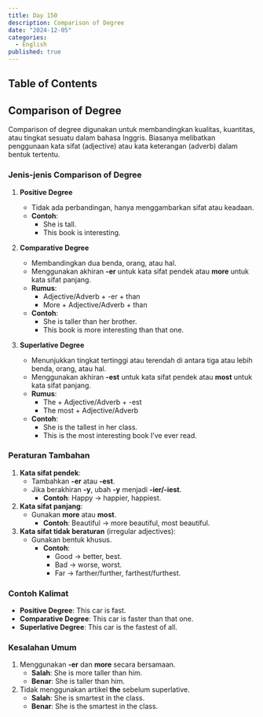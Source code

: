 ```yaml
---
title: Day 150
description: Comparison of Degree
date: "2024-12-05"
categories:
  - English
published: true
---
```


## Table of Contents

## Comparison of Degree

Comparison of degree digunakan untuk membandingkan kualitas, kuantitas, atau tingkat sesuatu dalam bahasa Inggris. Biasanya melibatkan penggunaan kata sifat (adjective) atau kata keterangan (adverb) dalam bentuk tertentu.

### Jenis-jenis Comparison of Degree

1. **Positive Degree**

   - Tidak ada perbandingan, hanya menggambarkan sifat atau keadaan.
   - **Contoh**:
     - She is tall.
     - This book is interesting.

2. **Comparative Degree**

   - Membandingkan dua benda, orang, atau hal.
   - Menggunakan akhiran **-er** untuk kata sifat pendek atau **more** untuk kata sifat panjang.
   - **Rumus**:
     - Adjective/Adverb + -er + than
     - More + Adjective/Adverb + than
   - **Contoh**:
     - She is taller than her brother.
     - This book is more interesting than that one.

3. **Superlative Degree**
   - Menunjukkan tingkat tertinggi atau terendah di antara tiga atau lebih benda, orang, atau hal.
   - Menggunakan akhiran **-est** untuk kata sifat pendek atau **most** untuk kata sifat panjang.
   - **Rumus**:
     - The + Adjective/Adverb + -est
     - The most + Adjective/Adverb
   - **Contoh**:
     - She is the tallest in her class.
     - This is the most interesting book I’ve ever read.

### Peraturan Tambahan

1. **Kata sifat pendek**:
   - Tambahkan **-er** atau **-est**.
   - Jika berakhiran **-y**, ubah **-y** menjadi **-ier/-iest**.
     - **Contoh**: Happy → happier, happiest.
2. **Kata sifat panjang**:
   - Gunakan **more** atau **most**.
     - **Contoh**: Beautiful → more beautiful, most beautiful.
3. **Kata sifat tidak beraturan** (irregular adjectives):
   - Gunakan bentuk khusus.
     - **Contoh**:
       - Good → better, best.
       - Bad → worse, worst.
       - Far → farther/further, farthest/furthest.

### Contoh Kalimat

- **Positive Degree**: This car is fast.
- **Comparative Degree**: This car is faster than that one.
- **Superlative Degree**: This car is the fastest of all.

### Kesalahan Umum

1. Menggunakan **-er** dan **more** secara bersamaan.
   - **Salah**: She is more taller than him.
   - **Benar**: She is taller than him.
2. Tidak menggunakan artikel **the** sebelum superlative.
   - **Salah**: She is smartest in the class.
   - **Benar**: She is the smartest in the class.
